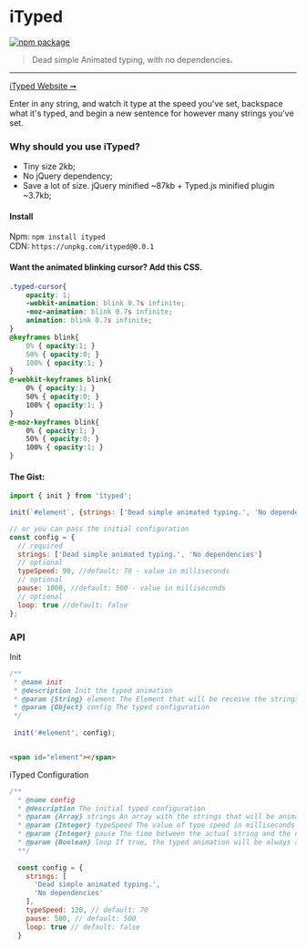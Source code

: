 # iTyped

[![npm package](https://img.shields.io/badge/npm-v0.0.2-blue.svg)](https://www.npmjs.com/package/ityped)

> Dead simple Animated typing, with no dependencies.

---

[iTyped Website ➞](https://ityped.surge.sh/)

Enter in any string, and watch it type at the speed you've set, backspace what it's typed, 
and begin a new sentence for however many strings you've set.

### Why should you use iTyped?
 * Tiny size 2kb;
 * No jQuery dependency;
 * Save a lot of size. jQuery minified ~87kb + Typed.js minified plugin ~3.7kb;

#### Install

Npm: `npm install ityped` </br>
CDN: `https://unpkg.com/ityped@0.0.1`


#### Want the animated blinking cursor? Add this CSS.

```css
.typed-cursor{
    opacity: 1;
    -webkit-animation: blink 0.7s infinite;
    -moz-animation: blink 0.7s infinite;
    animation: blink 0.7s infinite;
}
@keyframes blink{
    0% { opacity:1; }
    50% { opacity:0; }
    100% { opacity:1; }
}
@-webkit-keyframes blink{
    0% { opacity:1; }
    50% { opacity:0; }
    100% { opacity:1; }
}
@-moz-keyframes blink{
    0% { opacity:1; }
    50% { opacity:0; }
    100% { opacity:1; }
}
```

#### The Gist:

```javascript
import { init } from 'ityped';

init(`#element`, {strings: ['Dead simple animated typing.', 'No dependencies']});

// or you can pass the initial configuration
const config = {
  // required
  strings: ['Dead simple animated typing.', 'No dependencies']
  // optional
  typeSpeed: 90, //default: 70 - value in milliseconds
  // optional
  pause: 1000, //default: 500 - value in milliseconds
  // optional
  loop: true //default: false
};
```

### API

 Init
 
```javascript
/**
 * @name init
 * @description Init the typed animation
 * @param {String} element The Element that will be receive the strings
 * @param {Object} config The typed configuration
 */
 
 init('#element', config);
```

```html

<span id="element"></span>

```
iTyped Configuration

```javascript
/**
  * @name config
  * @description The initial typed configuration
  * @param {Array} strings An array with the strings that will be animated
  * @param {Integer} typeSpeed The value of type speed in milliseconds
  * @param {Integer} pause The time between the actual string and the next string in milliseconds
  * @param {Boolean} loop If true, the typed animation will be always activated
  **/
 
  const config = {
    strings: [
      'Dead simple animated typing.', 
      'No dependencies'
    ],
    typeSpeed: 120, // default: 70
    pause: 500, // default: 500
    loop: true // default: false
  }
```
